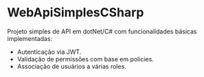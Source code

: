 # WebApiSimplesCSharp

Projeto simples de API em dotNet/C# com funcionalidades básicas implementadas:
  - Autenticação via JWT.
  - Validação de permissões com base em policies.
  - Associação de usuários a várias roles.

